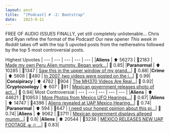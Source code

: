 ```yaml
---
layout: post
title:  "[Podcast] # -2: Bootstrap"
date:   2023-9-11
---
```


<style>
td, th {
   border: none!important;
}
</style>

FREE OF AUDIO ISSUES FINALLY, yet still completely unlistenable... Chris and Ryan refine the format of the Podcast!  Our new opener *This week in Reddit* takes off with the top 5 upvoted posts from the netherealms followed by the top 5 most controversial posts.


Highest Upvotes
| --- | --- | --- | --- | --- |
|**Aliens** | ⬆ 56273 | 💬2183 |  [Made my own Peru Alien mummy. Began work...](https://i.redd.it/wxno3xo292ob1.png)| 🤼 0.85|
|**Paranormal** | ⬆ 10285 | 💬1347 |  [Saw this in the upper window of my grand...](https://i.redd.it/6z3fyklkpbnb1.jpg)| 🤼 0.88|
|**Crime** | ⬆ 5608 | 💬480 |  [In 2007, two videos were posted on the i...](https://www.fbi.gov/wanted/ecap/unknown-suspect-1)| 🤼 0.99|
|**Consipiracy** | ⬆ 4782 | 💬904 |  [The MH370 Videos Are Real...](https://www.reddit.com/r/conspiracy/comments/16gom4a/the_mh370_videos_are_real/)| 🤼 0.92|
|**Cryptozoology** | ⬆ 607 | 💬81 |  [Mexican government releases photo of act...](https://i.redd.it/mlxi5m2l2gob1.jpg)| 🤼 0.94|
Most Controversial
| --- | --- | --- | --- | --- |
|**Aliens** | ⬆ 44621 | 💬10953 |  [More Photos from Mexico UFO Hearings...](https://www.reddit.com/gallery/16hb3u7)| 🤼 0.67|
|**Aliens** | ⬆ 14747 | 💬4396 |  [Aliens revealed at UAP Mexico Hearing...](https://i.redd.it/210vrxj85xnb1.jpg)| 🤼 0.74|
|**Paranormal** | ⬆ 594 | 💬647 |  [I need your honest opinion about this pi...](https://i.redd.it/0ud0xm1y0nnb1.jpg)| 🤼 0.74|
|**Aliens** | ⬆ 9062 | 💬3711 |  [Mexican government displays alleged mumm...](https://youtube.com/clip/UgkxWhk4GLYz0JzqhF13ImeqX8ioFZVSvasO?si=OS48M9b9_l_BcfCM)| 🤼 0.8|
|**Aliens** | ⬆ 20544 | 💬3236 |  [MEXICO RELEASES NEW UAP FOOTAGE 🛸 🔥 ...](https://v.redd.it/ep2bv84tvwnb1)| 🤼 0.83|



